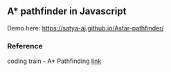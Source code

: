 ## A* pathfinder in Javascript

Demo here: https://satya-aj.github.io/Astar-pathfinder/

### Reference
coding train - A* Pathfinding [link](https://www.youtube.com/watch?v=S4yQYiAECnM&t=3557s)
